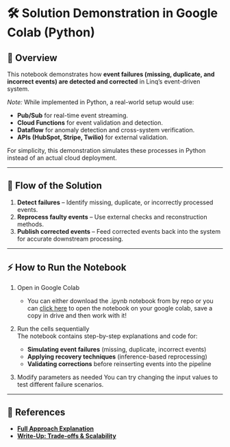 # 🛠 Solution Demonstration in Google Colab (Python)

## 📌 Overview
This notebook demonstrates how **event failures (missing, duplicate, and incorrect events) are detected and corrected** in Linq’s event-driven system.

*Note:* While implemented in Python, a real-world setup would use:
- **Pub/Sub** for real-time event streaming.
- **Cloud Functions** for event validation and detection.
- **Dataflow** for anomaly detection and cross-system verification.
- **APIs (HubSpot, Stripe, Twilio)** for external validation.

For simplicity, this demonstration simulates these processes in Python instead of an actual cloud deployment.

---

## 🚀 Flow of the Solution
1. **Detect failures** – Identify missing, duplicate, or incorrectly processed events.
2. **Reprocess faulty events** – Use external checks and reconstruction methods.
3. **Publish corrected events** – Feed corrected events back into the system for accurate downstream processing.

---

## ⚡ How to Run the Notebook
1. Open in Google Colab
   - You can either download the .ipynb notebook from by repo or you can [click here](https://colab.research.google.com/drive/1yn_5yn90hIxsFxp3C5o2OV5rcicb06N5?usp=sharing) to open the notebook on your google colab, save a copy in drive and then work with it!

3. Run the cells sequentially  
   The notebook contains step-by-step explanations and code for:
   - **Simulating event failures** (missing, duplicate, incorrect events)
   - **Applying recovery techniques** (inference-based reprocessing)
   - **Validating corrections** before reinserting events into the pipeline

4. Modify parameters as needed 
   You can try changing the input values to test different failure scenarios.

---

## 📌 References
- **[Full Approach Explanation](../approach/)**
- **[Write-Up: Trade-offs & Scalability](../write_up/)**


